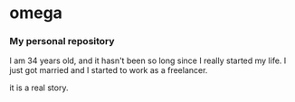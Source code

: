 # omega
### My personal repository

I am 34 years old, and it hasn't been so long since I really started my life.
I just got married and I started to work as a freelancer.

















it is a real story.
